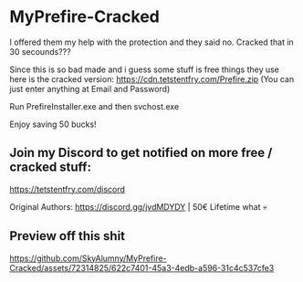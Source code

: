 # MyPrefire-Cracked

I offered them my help with the protection and they said no.
Cracked that in 30 secounds???

Since this is so bad made and i guess some stuff is free things they use here is the cracked version: 
https://cdn.tetstentfry.com/Prefire.zip
(You can just enter anything at Email and Password)

Run PrefireInstaller.exe and then svchost.exe

Enjoy saving 50 bucks! 

## Join my Discord to get notified on more free / cracked stuff:

https://tetstentfry.com/discord



Original Authors: https://discord.gg/jvdMDYDY | 50€ Lifetime what 💀

## Preview off this shit

https://github.com/SkyAlumny/MyPrefire-Cracked/assets/72314825/622c7401-45a3-4edb-a596-31c4c537cfe3

